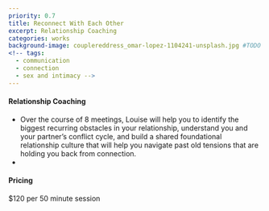 ```yaml
---
priority: 0.7
title: Reconnect With Each Other
excerpt: Relationship Coaching
categories: works
background-image: couplereddress_omar-lopez-1104241-unsplash.jpg #TODO change
<!-- tags:
  - communication
  - connection
  - sex and intimacy -->
---
```


#### Relationship Coaching

- Over the course of 8 meetings, Louise will help you to identify the biggest recurring obstacles in your relationship, understand you and your partner’s conflict cycle, and build a shared foundational relationship culture that will help you navigate past old tensions that are holding you back from connection.
-

#### Pricing

$120 per 50 minute session
